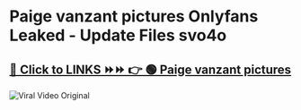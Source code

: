 
 # Paige vanzant pictures Onlyfans Leaked - Update Files svo4o

## <h2><a href="https://clipsfans.com/Paige_vanzant_pictures&ref=git">🔗 Click to LINKS ⏩⏩ 👉 🟢 Paige vanzant pictures </a></h2>

<a href="https://clipsfans.com/Paige_vanzant_pictures&ref=git" rel="nofollow" data-target="animated-image.originalLink"><img src="https://i.ibb.co.com/xMMVF88/686577567.gif" alt="Viral Video Original" style="max-width: 100%; display: inline-block;" data-target="animated-image.originalImage"></a>

